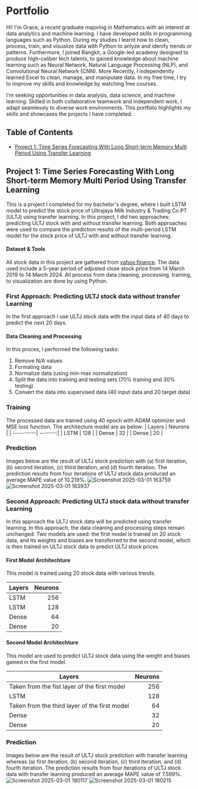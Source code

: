 # Portfolio
Hi! I'm Grace, a recent graduate majoring in Mathematics with an interest at data analytics and machine learning. I have developed skills in programming languages such as Python. During my studies I learnt how to clean, process, train, and visualize data with Python to anlyze and idenify trends or patterns. Furthermore, I joined Bangkit, a Google-led academy designed to produce high-caliber tech talents, to gained knowledge about machine learning such as Neural Network, Natural Language Processing (NLP), and Convolutional Neural Network (CNN). More Recently, I independently learned Excel to clean, manage, and manipulate data. In my free time, I try to improve my skills and knowledge by watching free courses. 

I'm seeking opportunities in data analysis, data science, and machine learning. Skilled in both collaborative teamwork and independent work, I adapt seamlessly to diverse work environments. This portfolio highlights my skills and showcases the projects I have completed.

## Table of Contents
* [Project 1: Time Series Forecasting With Long Short-term Memory Multi Period Using Transfer Learning](https://github.com/GraceAprilia/Portofolio/edit/main/README.md#project-1-time-series-forecasting-with-long-short-term-memory-multi-period-using-transfer-learning)

## Project 1: Time Series Forecasting With Long Short-term Memory Multi Period Using Transfer Learning
This is a project I completed for my bachelor's degree, where I built LSTM model to predict the stock price of Ultrajaya Milk Industry & Trading Co PT (ULTJ) using transfer learning. In this project, I did two approaches: predicting ULTJ stock with and without transfer learning. Both approaches were used to compare the prediction results of the multi-period LSTM model for the stock price of ULTJ with and without transfer learning. 

#### Dataset & Tools
All stock data in this project are gathered from [yahoo finance](https://finance.yahoo.com). The data used include a 5-year period of adjusted close stock price from 14 March 2019 to 14 March 2024. All process from data cleaning, processing, training, to visualization are done by using Python.

### First Approach: Predicting ULTJ stock data without transfer Learning
In the first approach I use ULTJ stock data with the input data of 40 days to predict the next 20 days.
#### Data Cleaning and Processing 
In this proces, I performed the following tasks:
1. Remove N/A values
2. Formating data
3. Normalize data (using min-max normalization)
4. Split the data into training and testing sets (70% training and 30% testing)
5. Convert the data into supervised data (40 input data and 20 target data)

### Training
The processed data are trained using 40 epoch with ADAM optimizer and MSE loss function. The architecture model are as below:
| Layers    | Neurons |
| ----------| -------:|
| LSTM      | 128 |
| Dense     |   32 |
| Dense     |    20 |

### Prediction
Images below are the result of ULTJ stock prediction with (a) first iteration, (b) second iteration, (c) third iteration, and (d) fourth iteration. The prediction results from four iterations of ULTJ stock data produced an average MAPE value of 10.219%.
![Screenshot 2025-03-01 163759](https://github.com/user-attachments/assets/1cf96197-b325-4511-8758-3d1f69167791)
![Screenshot 2025-03-01 163937](https://github.com/user-attachments/assets/7865a0cb-1447-48d7-ab21-bfd2a768b83d)

### Second Approach: Predicting ULTJ stock data without transfer Learning

In this approach the ULTJ stock data will be predicted using transfer learning. In this approach, the data cleaning and processing steps remain unchanged. Two models are used: the first model is trained on 20 stock data, and its weights and biases are transferred to the second model, which is then trained on ULTJ stock data to predict ULTJ stock prices.

#### First Model Architechture
This model is trained using 20 stock data with various trends.

| Layers    | Neurons |
| ----------| -------:|
| LSTM      | 256 |
| LSTM      | 128 |
| Dense     |   64 |
| Dense     |    20 |

#### Second Model Architechture
This model are used to predict ULTJ stock data using the weight and biases gained in the first model. 

| Layers    | Neurons |
| ----------| -------:|
| Taken from the fist layer of the first model|256|
| LSTM      | 128 |
| Taken from the third layer of the first model|64|
| Dense     |    32 |
| Dense     |    20 |

### Prediction
Images below are the result of ULTJ stock prediction with transfer learning whereas (a) first iteration, (b) second iteration, (c) third iteration, and (d) fourth iteration. The prediction results from four iterations of ULTJ stock data with transfer learning produced an average MAPE value of 7.599%.
![Screenshot 2025-03-01 180117](https://github.com/user-attachments/assets/63addc48-f6f7-4082-9f6c-657c9f96ece4)
![Screenshot 2025-03-01 180215](https://github.com/user-attachments/assets/80c19fd4-317d-4b61-b1c5-ec1e38a2f36e)



